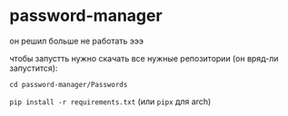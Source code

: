 # password-manager
он решил больше не работать эээ

чтобы запустть нужно скачать все нужные репозитории (он вряд-ли запустится):

`cd password-manager/Passwords`

```pip install -r requirements.txt``` (или ```pipx``` для arch)
